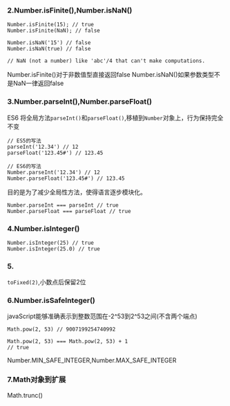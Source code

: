 ### 2.Number.isFinite(),Number.isNaN()

```
Number.isFinite(15); // true
Number.isFinite(NaN); // false

Number.isNaN('15') // false
Number.isNaN(true) // false

// NaN (not a number) like 'abc'/4 that can't make computations.
```
Number.isFinite()对于非数值型直接返回false
Number.isNaN()如果参数类型不是NaN一律返回false

### 3.Number.parseInt(),Number.parseFloat()

ES6 将全局方法`parseInt()`和`parseFloat()`,移植到`Number`对象上，行为保持完全不变
```
// ES5的写法
parseInt('12.34') // 12
parseFloat('123.45#') // 123.45

// ES6的写法
Number.parseInt('12.34') // 12
Number.parseFloat('123.45#') // 123.45
```
目的是为了减少全局性方法，使得语言逐步模块化。
```
Number.parseInt === parseInt // true
Number.parseFloat === parseFloat // true
```

### 4.Number.isInteger()
```
Number.isInteger(25) // true
Number.isInteger(25.0) // true
```

### 5.
`toFixed(2)`,小数点后保留2位

### 6.Number.isSafeInteger()
javaScript能够准确表示到整数范围在-2^53到2^53之间(不含两个端点)
```
Math.pow(2, 53) // 9007199254740992

Math.pow(2, 53) === Math.pow(2, 53) + 1
// true
```
Number.MIN_SAFE_INTEGER,Number.MAX_SAFE_INTEGER

### 7.Math对象到扩展
Math.trunc()
